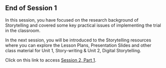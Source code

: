## End of Session 1
In this session, you have focused on the research background of Storytelling and covered some key practical issues of implementing the trial in the classroom.
 
In the next session, you will be introduced to the Storytelling resources where you can explore the Lesson Plans, Presentation Slides and other class material for Unit 1, Story-writing & Unit 2, Digital Storytelling. 

Click on this link to access [Session 2, Part 1](https://projects.raspberrypi.org/en/projects/KS1StorytellingTraining_Session2_Part1_GBICi1b).
